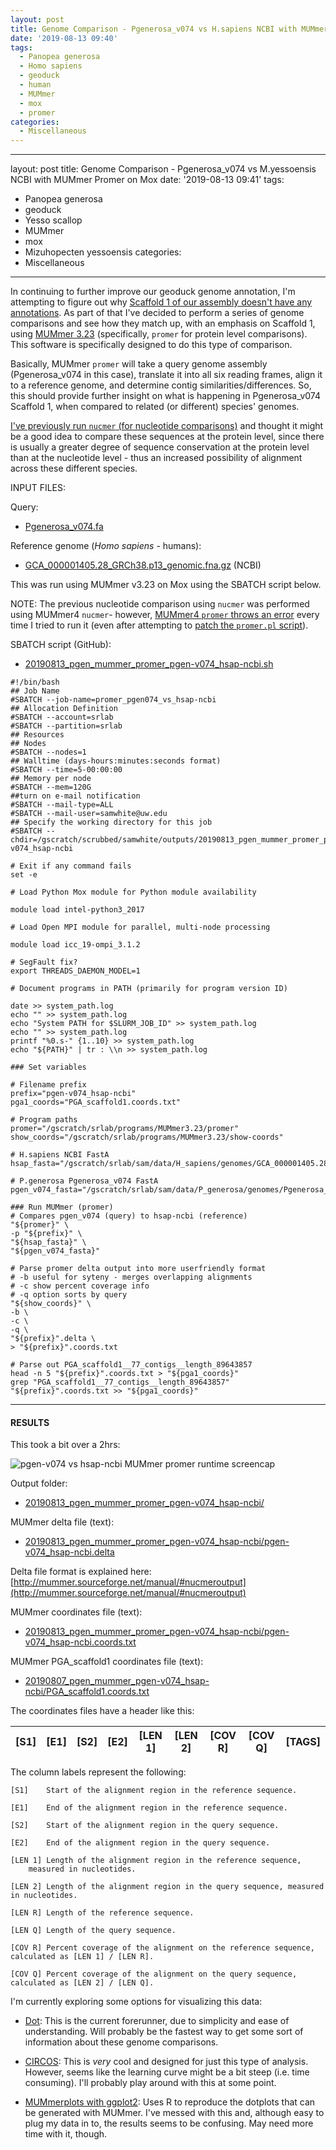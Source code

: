 ```yaml
---
layout: post
title: Genome Comparison - Pgenerosa_v074 vs H.sapiens NCBI with MUMmer Promer on Mox
date: '2019-08-13 09:40'
tags:
  - Panopea generosa
  - Homo sapiens
  - geoduck
  - human
  - MUMmer
  - mox
  - promer
categories:
  - Miscellaneous
---
```

---
layout: post
title: Genome Comparison - Pgenerosa_v074 vs M.yessoensis NCBI with MUMmer Promer on Mox
date: '2019-08-13 09:41'
tags:
  - Panopea generosa
  - geoduck
  - Yesso scallop
  - MUMmer
  - mox
  - Mizuhopecten yessoensis
categories:
  - Miscellaneous
---
In continuing to further improve our geoduck genome annotation, I'm attempting to figure out why [Scaffold 1 of our assembly doesn't have any annotations](https://github.com/RobertsLab/resources/issues/721). As part of that I've decided to perform a series of genome comparisons and see how they match up, with an emphasis on Scaffold 1, using [MUMmer 3.23](https://sourceforge.net/projects/mummer/) (specifically, `promer` for protein level comparisons). This software is specifically designed to do this type of comparison.

Basically, MUMmer `promer` will take a query genome assembly (Pgenerosa_v074 in this case), translate it into all six reading frames, align it to a reference genome, and determine contig similarities/differences. So, this should provide further insight on what is happening in Pgenerosa_v074 Scaffold 1, when compared to related (or different) species' genomes.

[I've previously run `nucmer` (for nucleotide comparisons)](https://robertslab.github.io/sams-notebook/2019/08/07/Genome-Comparison-Pgenerosa_v074-vs-C.gigas-NCBI-with-MUMmer-on-Mox.html) and thought it might be a good idea to compare these sequences at the protein level, since there is usually a greater degree of sequence conservation at the protein level than at the nucleotide level - thus an increased possibility of alignment across these different species.

INPUT FILES:

Query:

- [Pgenerosa_v074.fa](http://owl.fish.washington.edu/halfshell/genomic-databank/Pgenerosa_v074.fa)

Reference genome (_Homo sapiens_ - humans):

- [GCA_000001405.28_GRCh38.p13_genomic.fna.gz](ftp://ftp.ncbi.nlm.nih.gov/genomes/all/GCA/000/001/405/GCA_000001405.28_GRCh38.p13/GCA_000001405.28_GRCh38.p13_genomic.fna.gz) (NCBI)

This was run using MUMmer v3.23 on Mox using the SBATCH script below.

NOTE: The previous nucleotide comparison using `nucmer` was performed using MUMmer4 `nucmer`- however, [MUMmer4 `promer` throws an error](https://github.com/mummer4/mummer/issues/55) every time I tried to run it (even after attempting to [patch the `promer.pl` script](https://github.com/mummer4/mummer/issues/55#issuecomment-448890623)).

SBATCH script (GitHub):

- [20190813_pgen_mummer_promer_pgen-v074_hsap-ncbi.sh](https://github.com/RobertsLab/sams-notebook/blob/master/sbatch_scripts/20190813_pgen_mummer_promer_pgen-v074_hsap-ncbi.sh)

```shell
#!/bin/bash
## Job Name
#SBATCH --job-name=promer_pgen074_vs_hsap-ncbi
## Allocation Definition
#SBATCH --account=srlab
#SBATCH --partition=srlab
## Resources
## Nodes
#SBATCH --nodes=1
## Walltime (days-hours:minutes:seconds format)
#SBATCH --time=5-00:00:00
## Memory per node
#SBATCH --mem=120G
##turn on e-mail notification
#SBATCH --mail-type=ALL
#SBATCH --mail-user=samwhite@uw.edu
## Specify the working directory for this job
#SBATCH --chdir=/gscratch/scrubbed/samwhite/outputs/20190813_pgen_mummer_promer_pgen-v074_hsap-ncbi

# Exit if any command fails
set -e

# Load Python Mox module for Python module availability

module load intel-python3_2017

# Load Open MPI module for parallel, multi-node processing

module load icc_19-ompi_3.1.2

# SegFault fix?
export THREADS_DAEMON_MODEL=1

# Document programs in PATH (primarily for program version ID)

date >> system_path.log
echo "" >> system_path.log
echo "System PATH for $SLURM_JOB_ID" >> system_path.log
echo "" >> system_path.log
printf "%0.s-" {1..10} >> system_path.log
echo "${PATH}" | tr : \\n >> system_path.log

### Set variables

# Filename prefix
prefix="pgen-v074_hsap-ncbi"
pga1_coords="PGA_scaffold1.coords.txt"

# Program paths
promer="/gscratch/srlab/programs/MUMmer3.23/promer"
show_coords="/gscratch/srlab/programs/MUMmer3.23/show-coords"

# H.sapiens NCBI FastA
hsap_fasta="/gscratch/srlab/sam/data/H_sapiens/genomes/GCA_000001405.28_GRCh38.p13_genomic.fna"

# P.generosa Pgenerosa_v074 FastA
pgen_v074_fasta="/gscratch/srlab/sam/data/P_generosa/genomes/Pgenerosa_v074.fa"

### Run MUMmer (promer)
# Compares pgen_v074 (query) to hsap-ncbi (reference)
"${promer}" \
-p "${prefix}" \
"${hsap_fasta}" \
"${pgen_v074_fasta}"

# Parse promer delta output into more userfriendly format
# -b useful for syteny - merges overlapping alignments
# -c show percent coverage info
# -q option sorts by query
"${show_coords}" \
-b \
-c \
-q \
"${prefix}".delta \
> "${prefix}".coords.txt

# Parse out PGA_scaffold1__77_contigs__length_89643857
head -n 5 "${prefix}".coords.txt > "${pga1_coords}"
grep "PGA_scaffold1__77_contigs__length_89643857" "${prefix}".coords.txt >> "${pga1_coords}"
```

---

#### RESULTS

This took a bit over a 2hrs:

![pgen-v074 vs hsap-ncbi MUMmer promer runtime screencap](https://github.com/RobertsLab/sams-notebook/blob/master/images/screencaps/20190813_mummer_promer_pgen-074_hsap-ncbi_runtime.png?raw=true)

Output folder:

- [20190813_pgen_mummer_promer_pgen-v074_hsap-ncbi/](https://gannet.fish.washington.edu/Atumefaciens/20190813_pgen_mummer_promer_pgen-v074_hsap-ncbi/)

MUMmer delta file (text):

- [20190813_pgen_mummer_promer_pgen-v074_hsap-ncbi/pgen-v074_hsap-ncbi.delta](https://gannet.fish.washington.edu/Atumefaciens/20190813_pgen_mummer_promer_pgen-v074_hsap-ncbi/pgen-v074_hsap-ncbi.delta)

Delta file format is explained here: [http://mummer.sourceforge.net/manual/#nucmeroutput](http://mummer.sourceforge.net/manual/#nucmeroutput)

MUMmer coordinates file (text):

- [20190813_pgen_mummer_promer_pgen-v074_hsap-ncbi/pgen-v074_hsap-ncbi.coords.txt](https://gannet.fish.washington.edu/Atumefaciens/20190813_pgen_mummer_promer_pgen-v074_hsap-ncbi/pgen-v074_hsap-ncbi.coords.txt)

MUMmer PGA_scaffold1 coordinates file (text):

- [20190807_pgen_mummer_pgen-v074_hsap-ncbi/PGA_scaffold1.coords.txt](https://gannet.fish.washington.edu/Atumefaciens/20190813_pgen_mummer_promer_pgen-v074_hsap-ncbi/PGA_scaffold1.coords.txt)


The coordinates files have a header like this:

| [S1]  |   [E1] | [S2]  |   [E2] | [LEN 1] | [LEN 2] | [COV R] | [COV Q] | [TAGS] |
|-------|--------|-------|--------|---------|---------|---------|---------|--------|

The column labels represent the following:

```
[S1]    Start of the alignment region in the reference sequence.

[E1]    End of the alignment region in the reference sequence.

[S2]    Start of the alignment region in the query sequence.

[E2]    End of the alignment region in the query sequence.

[LEN 1] Length of the alignment region in the reference sequence,
    measured in nucleotides.

[LEN 2] Length of the alignment region in the query sequence, measured in nucleotides.

[LEN R] Length of the reference sequence.

[LEN Q] Length of the query sequence.

[COV R] Percent coverage of the alignment on the reference sequence, calculated as [LEN 1] / [LEN R].

[COV Q] Percent coverage of the alignment on the query sequence, calculated as [LEN 2] / [LEN Q].
```

I'm currently exploring some options for visualizing this data:

- [Dot](https://github.com/dnanexus/dot): This is the current forerunner, due to simplicity and ease of understanding. Will probably be the fastest way to get some sort of information about these genome comparisons.

- [CIRCOS](http://circos.ca/): This is _very_ cool and designed for just this type of analysis. However, seems like the learning curve might be a bit steep (i.e. time consuming). I'll probably play around with this at some point.

- [MUMmerplots with ggplot2](https://jmonlong.github.io/Hippocamplus/2017/09/19/mummerplots-with-ggplot2/): Uses R to reproduce the dotplots that can be generated with MUMmer. I've messed with this and, although easy to plug my data in to, the results seems to be confusing. May need more time with it, though.
